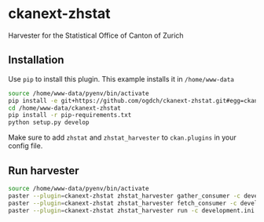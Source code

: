 ckanext-zhstat
===========

Harvester for the Statistical Office of Canton of Zurich

## Installation

Use `pip` to install this plugin. This example installs it in `/home/www-data`

```bash
source /home/www-data/pyenv/bin/activate
pip install -e git+https://github.com/ogdch/ckanext-zhstat.git#egg=ckanext-zhstat --src /home/www-data
cd /home/www-data/ckanext-zhstat
pip install -r pip-requirements.txt
python setup.py develop
```

Make sure to add `zhstat` and `zhstat_harvester` to `ckan.plugins` in your config file.

## Run harvester

```bash
source /home/www-data/pyenv/bin/activate
paster --plugin=ckanext-zhstat zhstat_harvester gather_consumer -c development.ini &
paster --plugin=ckanext-zhstat zhstat_harvester fetch_consumer -c development.ini &
paster --plugin=ckanext-zhstat zhstat_harvester run -c development.ini
```
